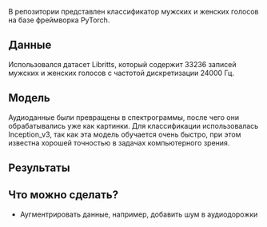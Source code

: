 В репозитории представлен классификатор мужских и женских голосов на базе фреймворка PyTorch.


## Данные

Использовался датасет Libritts, который содержит 33236 записей мужских и женских голосов с частотой дискретизации 24000 Гц.


## Модель

Аудиоданные были превращены в спектрограммы, после чего они обрабатывались уже как картинки.
Для классификации использовалась Inception_v3, так как эта модель обучается очень быстро, при этом известна хорошей точностью в задачах компьютерного зрения.

## Результаты

## Что можно сделать?

- Аугментрировать данные, например, добавить шум в аудиодорожки
